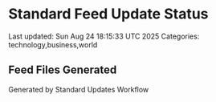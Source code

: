 # Standard Feed Update Status
Last updated: Sun Aug 24 18:15:33 UTC 2025
Categories: technology,business,world

## Feed Files Generated

Generated by Standard Updates Workflow
